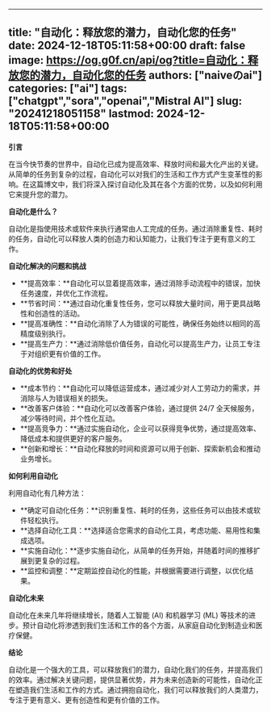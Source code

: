 
---
title: "自动化：释放您的潜力，自动化您的任务"
date: 2024-12-18T05:11:58+00:00
draft: false
image: https://og.g0f.cn/api/og?title=自动化：释放您的潜力，自动化您的任务
authors: ["naiveのai"]
categories: ["ai"]
tags: ["chatgpt","sora","openai","Mistral AI"]
slug: "20241218051158"
lastmod: 2024-12-18T05:11:58+00:00
---
**引言**

在当今快节奏的世界中，自动化已成为提高效率、释放时间和最大化产出的关键。从简单的任务到复杂的过程，自动化可以对我们的生活和工作方式产生变革性的影响。在这篇博文中，我们将深入探讨自动化及其在各个方面的优势，以及如何利用它来提升您的潜力。

**自动化是什么？**

自动化是指使用技术或软件来执行通常由人工完成的任务。通过消除重复性、耗时的任务，自动化可以释放人类的创造力和认知能力，让我们专注于更有意义的工作。

**自动化解决的问题和挑战**

* **提高效率：**自动化可以显着提高效率，通过消除手动流程中的错误，加快任务速度，并优化工作流程。
* **节省时间：**通过自动化重复性任务，您可以释放大量时间，用于更具战略性和创造性的活动。
* **提高准确性：**自动化消除了人为错误的可能性，确保任务始终以相同的高精度级别执行。
* **提高生产力：**通过消除低价值任务，自动化可以提高生产力，让员工专注于对组织更有价值的工作。

**自动化的优势和好处**

* **成本节约：**自动化可以降低运营成本，通过减少对人工劳动力的需求，并消除与人为错误相关的损失。
* **改善客户体验：**自动化可以改善客户体验，通过提供 24/7 全天候服务，减少等待时间，并个性化互动。
* **提高竞争力：**通过实施自动化，企业可以获得竞争优势，通过提高效率、降低成本和提供更好的客户服务。
* **创新和增长：**自动化释放的时间和资源可以用于创新、探索新机会和推动业务增长。

**如何利用自动化**

利用自动化有几种方法：

* **确定可自动化任务：**识别重复性、耗时的任务，这些任务可以由技术或软件轻松执行。
* **选择自动化工具：**选择适合您需求的自动化工具，考虑功能、易用性和集成选项。
* **实施自动化：**逐步实施自动化，从简单的任务开始，并随着时间的推移扩展到更复杂的过程。
* **监控和调整：**定期监控自动化的性能，并根据需要进行调整，以优化结果。

**自动化未来**

自动化在未来几年将继续增长，随着人工智能 (AI) 和机器学习 (ML) 等技术的进步。预计自动化将渗透到我们生活和工作的各个方面，从家庭自动化到制造业和医疗保健。

**结论**

自动化是一个强大的工具，可以释放我们的潜力，自动化我们的任务，并提高我们的效率。通过解决关键问题，提供显著优势，并为未来创造新的可能性，自动化正在塑造我们生活和工作的方式。通过拥抱自动化，我们可以释放我们的人类潜力，专注于更有意义、更有创造性和更有价值的工作。